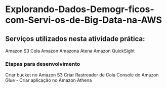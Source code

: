 # Explorando-Dados-Demogr-ficos-com-Servi-os-de-Big-Data-na-AWS
## Serviços utilizados nesta atividade prática:
Amazon S3
Cola Amazon
Amazona Atena
Amazon QuickSight

### Etapas para desenvolvimento
Criar bucket no Amazon S3
Criar Rastreador de Cola
Console do Amazon Glue -
Criar aplicação no Amazon Athena
